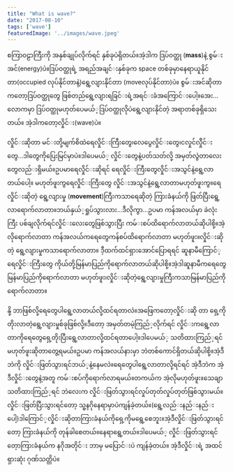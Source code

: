 ```yaml
---
title: "What is wave?"
date: "2017-08-10"
tags: ['wave']
featuredImage: '../images/wave.jpeg'
---
```

စကြာဝဠာကြီးကို အနှစ်​ချုပ်​လိုက်​ရင်​ နှစ်​ခုပဲရှိတယ်​။အဲ့ဒါက ဒြပ်​ဝတ္ထု (**mass**)နဲ့ စွမ်​းအင်​(energy)ပဲ။ဒြပ်​ဝတ္ထုရဲ့ အ​ရည်​အချင်​းနှစ်​ခုက space တစ်​ခုမှာ​နေရာယူနိုင်​တာ(occupied လုပ်​နိုင်​တာနဲ့)​ရွေ့လျားနိုင်​တာ (moveလုပ်​နိုင်​တာ)ပဲ။ စွမ်​းအင်​ဆိုတာက​တော့ဒြပ်​ဝတ္ထု​တွေ ဖြစ်​တည်​​ရွေ့လျားရခြင်​းရဲ့အရင်​းခံ​အ​ကြောင်​း​ပေါ့။​အေး...​လောကမှာ ဒြပ်​ဝတ္ထုမဟုတ်​​ပေမယ်​့ဒြပ်​ဝတ္ထုလိုပဲ​ရွေ့လျားနိုင်​တဲ့ အရာတစ်​ခုရှိ​သေးတယ်​။ အဲ့ဒါက​တော့လှိုင်​း(wave)ပဲ။

လှိုင်​းဆိုတာ မင်​းတို့မျက်​စိထဲ ​ရေလှိုင်​း​ကြီး​တွေ၊​လေ​ပွေလှိုင်​း​တွေ၊ငလှုင်​လှိိုင်​း​တွေ...ဒါ​တွေကို​ပြေးမြင်​မှာပဲ။ဒါ​ပေမယ်​့ လှိုင်​း​တွေနဲ့ပတ်​သတ်​လို့ အမှတ်​လွဲတာ​လေး​တွေလည်​းရှိမယ်​။ဥပမာ​ရေလှိုင်​းဆိုရင်​ ​ရေလှိုင်​းကြီး​တွေလှိုင်​းအသွင်​နဲ့​ရွေ့လာတယ်​​ပေါ့။ မဟုတ်​ဖူးကွ ​ရေလှိုင်​းကြီး​တွေ လှိုင်​းအသွင်​နဲ့​​ရွေ့လာတာမဟုတ်​ဖူးကွ။​ရေလှိုင်​းဆိုတဲ့ ​ရွေ့လျားမှု (**movement**)ကြီးကသာ​ရေဆိုတဲ့ ကြားခံနယ်​ကို ဖြတ်​ပြီး​ရွေ့လာ​ရောက်​လာတာ။ဘယ်​နှယ်​့ရှုပ်​သွားလား...ဒီလိုကွာ...ဥပမာ ကန်​အလယ်​မှာ ခဲလုံးကြီး ပစ်​ချလိုက်​ရင်​ လှိုင်​​း​လေး​တွေဖြစ်​သွားပြီး ကမ်​းစပ်​ထိ​ရောက်​လာတယ်​ဆိုပါစို့။အဲ့လို​ရောက်​လာတာ ကန်​အလယ်​က​ရေ​တွေကန်​စပ်​ထိ​ရောက်​လာတာ မဟုတ်​ဖူး။လှိုင်​းဆိုတဲ့ ​ရွေ့လျားမှုကသာ​ရောက်​လာတာ။ ဒီ့ထက်​ထင်​ရှား​အောင်​​ပြောရရင်​ ဆူနာမီ​ကြောင်​့​ရေလှိုင်​းကြီး​တွေ ကိုယ်​တို့မြန်​မာပြည်​ကို​ရောက်​လာတယ်​ဆိုပါစို့။အဲ့ဒါဆူနာမီက​ရေ​တွေမြန်​မာပြည်​ကို​ရောက်​လာတာ မဟုတ်​ဖူး၊လှိုင်​းဆိုတဲ့​ရွေ့လျားမှုကြီးကသာမြန်​မာပြည်​ကို​ရောက်​လာတာ။

နို့ ဘာဖြစ်​လို့​ရေ​တွေပါ​ရွေ့လာတယ်​လို့ထင်​ရတာလဲ။အ​ဖြေက​တော့လှိုင်​းဆို တာ ​ရှေ့ကိုတိုးလာတဲ့ ​ရွေ့လျားမှုစ်​ခုဖြစ်​လို့။ဒီ​တော့ အမှတ်​တမဲ့ကြည်​့လိုက်​ရင်​ လှိုင်​းက​ရွေ့လာတာကို ​ရေ​တွေ​ရှေ့တိုးပြီး​ရွေ့လာတာလို့ထင်​ရတာ​ပေါ့။ဒါ​ပေမယ်​့ သတိထားကြည်​့ရင်​ မဟုတ်​ဖူးဆိုတာ​တွေ့ရမယ်​။ဥပမာ ကန်​အလယ်​နားမှာ ဘဲတစ်​​ကောင်​ရှိတယ်​ဆိုပါစို့။အဲ့ဒီဘဲကို လှိုင်​းဖြတ်​သွားရင်​ဘယ်​့နဲ့နေမလဲ။​ရေ​တွေပါ​ရွေ့လာ​တာလို့ရင်​ရင်​ အဲ့ဒီဘဲက အဲ့ဒီလှိုင်​း​တွေနဲ့အတူ ကမ်​းစပ်​ကို​ရောက်​လာရမယ်​။တကယ်​က အဲ့လိုမဟုတ်​ဖူး။​သေချာသတိထားကြည်​့ရင်​ ဘဲ​လေးက လှိုင်​းဖြတ်​သွားရင်​လှုပ်​တုတ်​လှုပ်​တုတ်​ဖြစ်​သွားမယ်​။လှိုင်​းဖြတ်​ပြီးသွားရင်​​တော့ သူ့နဂို​နေရာမှာပဲကျန်​ခဲ့တယ်​။(​ရွေ့လည်​းနည်​းနည်​း​ပေါ့)ဒါ​ကြောင်​့လှိုင်​းဆိုတာကြားခံနယ်​ကို​ရှေ့ကိုမ​ရွေ့​စေဘူး။အဲ့ဒီလှိုင်​းဖြတ်​သွားရင်​​တော့ ကြားခံနယ်​ကို တုန်​ခါ​စေတယ်​။​နေရာ​ရွေ့တယ်​။ဒါ​ပေမယ်​့ လှိုင်​းဖြတ်​သွားရင်​​တေ့ာကြားခံနယ်​က နဂိုအတိုင်​း ဘာမှ မ​ပြောင်​းပဲ ကျန်​ခဲ့တယ်​။ အဲ့ဒီလှိုင်​းရဲ့ အထင်​ရှားဆုံး ဂုဏ်​သတ္တိပဲ။